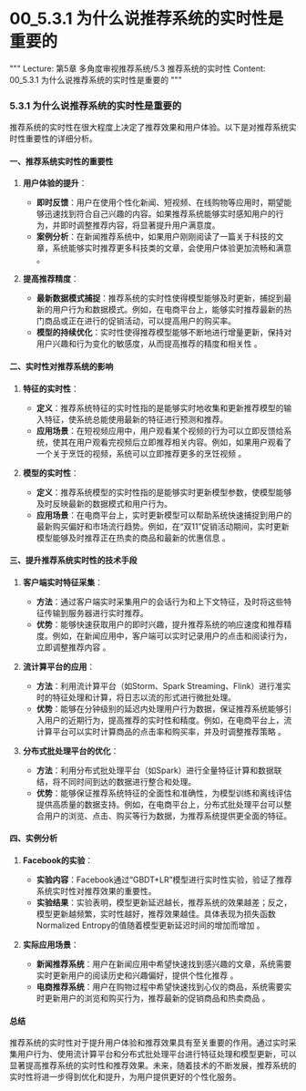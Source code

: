 # 00_5.3.1 为什么说推荐系统的实时性是重要的

"""
Lecture: 第5章 多角度审视推荐系统/5.3 推荐系统的实时性
Content: 00_5.3.1 为什么说推荐系统的实时性是重要的
"""

### 5.3.1 为什么说推荐系统的实时性是重要的

推荐系统的实时性在很大程度上决定了推荐效果和用户体验。以下是对推荐系统实时性重要性的详细分析。

#### 一、推荐系统实时性的重要性

1. **用户体验的提升**：
   - **即时反馈**：用户在使用个性化新闻、短视频、在线购物等应用时，期望能够迅速找到符合自己兴趣的内容。如果推荐系统能够实时感知用户的行为，并即时调整推荐内容，将显著提升用户满意度。
   - **案例分析**：在新闻推荐系统中，如果用户刚刚阅读了一篇关于科技的文章，系统能够实时推荐更多科技类的文章，会使用户体验更加流畅和满意  。

2. **提高推荐精度**：
   - **最新数据模式捕捉**：推荐系统的实时性使得模型能够及时更新，捕捉到最新的用户行为和数据模式。例如，在电商平台上，能够实时推荐最新的热门商品或正在进行的促销活动，可以提高用户的购买率。
   - **模型的持续优化**：实时性使得推荐模型能够不断地进行增量更新，保持对用户兴趣和行为变化的敏感度，从而提高推荐的精度和相关性 。

#### 二、实时性对推荐系统的影响

1. **特征的实时性**：
   - **定义**：推荐系统特征的实时性指的是能够实时地收集和更新推荐模型的输入特征，使系统总能使用最新的特征进行预测和推荐。
   - **应用场景**：在短视频应用中，用户观看某个视频的行为可以立即反馈给系统，使其在用户观看完视频后立即推荐相关内容。例如，如果用户观看了一个关于烹饪的视频，系统可以立即推荐更多的烹饪视频  。

2. **模型的实时性**：
   - **定义**：推荐系统模型的实时性指的是能够实时更新模型参数，使模型能够及时反映最新的数据模式和用户行为。
   - **应用场景**：在电商平台上，实时更新模型可以帮助系统快速捕捉到用户的最新购买偏好和市场流行趋势。例如，在“双11”促销活动期间，实时更新模型能够及时推荐正在热卖的商品和最新的优惠信息 。

#### 三、提升推荐系统实时性的技术手段

1. **客户端实时特征采集**：
   - **方法**：通过客户端实时采集用户的会话行为和上下文特征，及时将这些特征传输到服务器进行实时推荐。
   - **优势**：能够快速获取用户的即时兴趣，提升推荐系统的响应速度和推荐精度。例如，在新闻应用中，客户端可以实时记录用户的点击和阅读行为，立即调整推荐内容 。

2. **流计算平台的应用**：
   - **方法**：利用流计算平台（如Storm、Spark Streaming、Flink）进行准实时的特征处理和计算，将日志以流的形式进行微批处理。
   - **优势**：能够在分钟级别的延迟内处理用户行为数据，保证推荐系统能够引入用户的近期行为，提高推荐的实时性和精度。例如，在电商平台上，流计算平台可以实时计算商品的点击率和购买率，并及时调整推荐策略 。

3. **分布式批处理平台的优化**：
   - **方法**：利用分布式批处理平台（如Spark）进行全量特征计算和数据联结，将不同时间到达的数据进行整合和处理。
   - **优势**：能够保证推荐系统特征的全面性和准确性，为模型训练和离线评估提供高质量的数据支持。例如，在电商平台上，分布式批处理平台可以整合用户的浏览、点击、购买等行为数据，为推荐系统提供更全面的特征。

#### 四、实例分析

1. **Facebook的实验**：
   - **实验内容**：Facebook通过“GBDT+LR”模型进行实时性实验，验证了推荐系统实时性对推荐效果的重要性。
   - **实验结果**：实验表明，模型更新延迟越长，推荐系统的效果越差；反之，模型更新越频繁，实时性越好，推荐效果越佳。具体表现为损失函数Normalized Entropy的值随着模型更新延迟时间的增加而增加  。

2. **实际应用场景**：
   - **新闻推荐系统**：用户在新闻应用中希望快速找到感兴趣的文章，系统需要实时更新用户的阅读历史和兴趣偏好，提供个性化推荐 。
   - **电商推荐系统**：用户在购物过程中希望快速找到心仪的商品，系统需要实时更新用户的浏览和购买行为，推荐最新的促销商品和热卖商品 。

#### 总结

推荐系统的实时性对于提升用户体验和推荐效果具有至关重要的作用。通过实时采集用户行为、使用流计算平台和分布式批处理平台进行特征处理和模型更新，可以显著提高推荐系统的实时性和推荐效果。未来，随着技术的不断发展，推荐系统的实时性将进一步得到优化和提升，为用户提供更好的个性化服务。